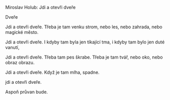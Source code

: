 Miroslav Holub:
Jdi a otevři dveře

Dveře

Jdi a otevři dveře.
           Třeba je tam venku
           strom, nebo les,
           nebo zahrada,
           nebo magické město.

Jdi a otevři dveře.
           I kdyby tam byla jen
           tíkající tma,
           i kdyby tam bylo jen
           duté vanutí,


Jdi a otevři dveře.
           Třeba tam pes škrabe.
           Třeba je tam tvář,
           nebo oko,
           nebo obraz
           obrazu.

Jdi a otevři dveře.
           Když je tam mlha,
           spadne.

jdi a otevři dveře.

Aspoň
průvan
bude. 
